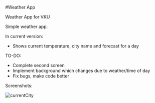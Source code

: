 #Weather App

Weather App for VKU

Simple weather app.

In current version:
 * Shows current temperature, city name and forecast for a day
 
TO-DO:
  * Complete second screen
  * Implement background which changes due to weather/time of day
  * Fix bugs, make code better
  
  
Screenshots:

![currentCity](/../master/screenshot1.png?raw=true "Optional Title")
